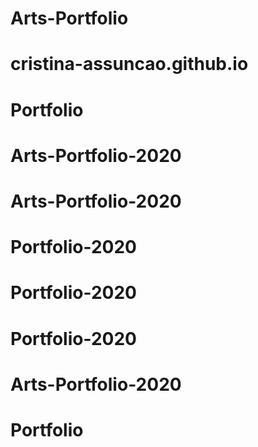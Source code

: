 # Arts-Portfolio
# cristina-assuncao.github.io
# Portfolio
# Arts-Portfolio-2020
# Arts-Portfolio-2020
# Portfolio-2020
# Portfolio-2020
# Portfolio-2020
# Arts-Portfolio-2020
# Portfolio
